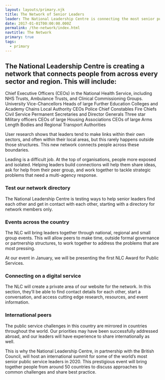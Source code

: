 ```yaml
---
layout: layouts/primary.njk
title: The Network of Senior Leaders
leader: The National Leadership Centre is connecting the most senior public sector leaders across the country and making international links to widen our network
date: 2017-01-01T00:00:00.000Z
permalink: /the-network/index.html
navtitle: The Network
primary: true
tags:
  - primary
---
```


## The National Leadership Centre is creating a network that connects people from across every sector and region. This will include:

Chief Executive Officers (CEOs) in the National Health Service, including NHS Trusts, Ambulance Trusts, and Clinical Commissioning Groups.
University Vice-Chancellors
Heads of large Further Education Colleges and Academy Chains
Local Authority CEOs
Police Chief Constables
Fire Chiefs
Civil Service Permanent Secretaries and Director Generals
Three star Military officers
CEOs of large Housing Associations
CEOs of large Arms Length Bodies and Regional Transport Authorities

User research shows that leaders tend to make links within their own sectors, and often within their local areas, but this rarely happens outside those structures. This new network connects people across these boundaries.

Leading is a difficult job. At the top of organisations, people more exposed and isolated. Helping leaders build connections will help them share ideas, ask for help from their peer group, and work together to tackle strategic problems that need a multi-agency response.

### Test our network directory
The National Leadership Centre is testing ways to help senior leaders find each other and get in contact with each other, starting with a directory for network members only.

### Events across the country
The NLC will bring leaders together through national, regional and small group events. This will allow peers to make time, outside formal governance or partnership structures, to work together to address the problems that are most pressing.

At our event in January, we will be presenting the first NLC Award for Public Services.

### Connecting on a digital service
The NLC will create a private area of our website for the network. In this section, they’ll be able to find contact details for each other, start a conversation, and access cutting edge research, resources, and event information.

### International peers
The public service challenges in this country are mirrored in countries throughout the world. Our priorities may have been successfully addressed abroad, and our leaders will have experience to share internationally as well.

This is why the National Leadership Centre, in partnership with the British Council, will host an international summit for some of the world’s most senior public service leaders in 2020. This prestigious event will bring together people from around 50 countries to discuss approaches to common challenges and share best practice.
